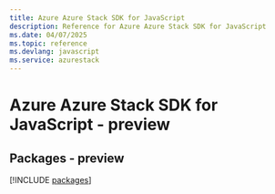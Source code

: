 ```yaml
---
title: Azure Azure Stack SDK for JavaScript
description: Reference for Azure Azure Stack SDK for JavaScript
ms.date: 04/07/2025
ms.topic: reference
ms.devlang: javascript
ms.service: azurestack
---
```

# Azure Azure Stack SDK for JavaScript - preview
## Packages - preview
[!INCLUDE [packages](azure-stack-index.md)]